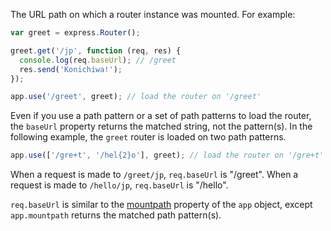 The URL path on which a router instance was mounted.
For example:

```js
var greet = express.Router();

greet.get('/jp', function (req, res) {
  console.log(req.baseUrl); // /greet
  res.send('Konichiwa!');
});

app.use('/greet', greet); // load the router on '/greet'
```

Even if you use a path pattern or a set of path patterns to load the router,
the `baseUrl` property returns the matched string, not the pattern(s). In the
following example, the `greet` router is loaded on two path patterns.

```js
app.use(['/gre+t', '/hel{2}o'], greet); // load the router on '/gre+t' and '/hel{2}o'
```

When a request is made to `/greet/jp`, `req.baseUrl` is "/greet".  When a request is
made to `/hello/jp`, `req.baseUrl` is "/hello".

`req.baseUrl` is similar to the [mountpath](#app.mountpath) property of the `app` object,
except `app.mountpath` returns the matched path pattern(s).

